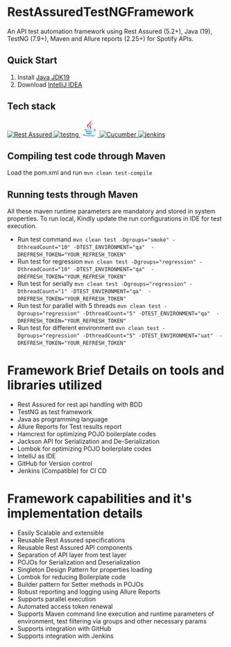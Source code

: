 # RestAssuredTestNGFramework
An API test automation framework using Rest Assured (5.2+), Java (19), TestNG (7.9+), Maven and Allure reports (2.25+)
for Spotify APIs.

## Quick Start
1) Install [Java JDK19](https://www.oracle.com/java/technologies/javase/jdk19-archive-downloads.html)
2) Download [IntelliJ IDEA](https://www.jetbrains.com/idea/download/)

## Tech stack
<a href="https://rest-assured.io/" target="_blank" rel="noreferrer"> 
<img src="https://avatars.githubusercontent.com/u/19369327?s=200&v=4" alt="Rest Assured" width="40" height="40"/> </a>
<a href="https://testng.org/" target="_blank" rel="noreferrer"> 
<img src="https://avatars.githubusercontent.com/u/12528662?s=200&v=4" alt="testng" width="40" height="40"/> </a>
<a href="https://www.java.com" target="_blank" rel="noreferrer">
<img src="https://raw.githubusercontent.com/devicons/devicon/master/icons/java/java-original.svg" alt="java" width="40" height="40"/> </a>
<a href="https://allurereport.org/" target="_blank" rel="noreferrer">
<img src="https://allurereport.org/public/img/allure-report.svg" alt="Cucumber" width="40" height="40"/> </a>
<a href="https://www.jenkins.io" target="_blank" rel="noreferrer"> 
<img src="https://www.vectorlogo.zone/logos/jenkins/jenkins-icon.svg" alt="jenkins" width="40" height="40"/> </a> 


## Compiling test code through Maven
 Load the pom.xml and run `mvn clean test-compile`

## Running tests through Maven
All these maven runtime parameters are mandatory and stored in system properties.
To run local, Kindly update the run configurations in IDE for test execution.

* Run test command `mvn clean test -Dgroups="smoke" -DthreadCount="10" -DTEST_ENVIRONMENT="qa"  -DREFRESH_TOKEN="YOUR_REFRESH_TOKEN"`
* Run test for regression `mvn clean test -Dgroups="regression" -DthreadCount="10" -DTEST_ENVIRONMENT="qa"  -DREFRESH_TOKEN="YOUR_REFRESH_TOKEN"`
* Run test for serially `mvn clean test -Dgroups="regression" -DthreadCount="1" -DTEST_ENVIRONMENT="qa"  -DREFRESH_TOKEN="YOUR_REFRESH_TOKEN"`
* Run test for parallel with 5 threads `mvn clean test -Dgroups="regression" -DthreadCount="5" -DTEST_ENVIRONMENT="qa"  -DREFRESH_TOKEN="YOUR_REFRESH_TOKEN"`
* Run test for different environment `mvn clean test -Dgroups="regression" -DthreadCount="5" -DTEST_ENVIRONMENT="uat"  -DREFRESH_TOKEN="YOUR_REFRESH_TOKEN"`

Framework Brief Details on tools and libraries utilized
=================================================
- Rest Assured for rest api handling with BDD
- TestNG as test framework 
- Java as programming language
- Allure Reports for Test results report
- Hamcrest for optimizing POJO boilerplate codes
- Jackson API for Serialization and De-Serialization
- Lombok for optimizing POJO boilerplate codes
- IntelliJ as IDE
- GitHub for Version control
- Jenkins (Compatible) for CI CD

Framework capabilities and it's implementation details
=========================================
- Easily Scalable and extensible
- Reusable Rest Assured specifications
- Reusable Rest Assured API components
- Separation of API layer from test layer
- POJOs for Serialization and Deserialization
- Singleton Design Pattern for properties loading
- Lombok for reducing Boilerplate code
- Builder pattern for Setter methods in POJOs
- Robust reporting and logging using Allure Reports
- Supports parallel execution
- Automated access token renewal
- Supports Maven command line execution and runtime parameters of environment, test filtering via groups and other necessary params
- Supports integration with GitHub
- Supports integration with Jenkins

